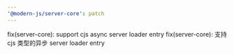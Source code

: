```yaml
---
'@modern-js/server-core': patch
---
```


fix(server-core): support cjs async server loader entry
fix(server-core): 支持 cjs 类型的异步 server loader entry
